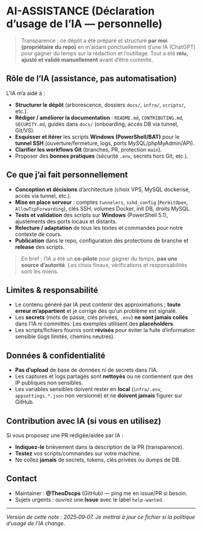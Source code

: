 
# AI-ASSISTANCE (Déclaration d’usage de l’IA — personnelle)

> Transparence : ce dépôt a été préparé et structuré **par moi (propriétaire du repo)** en m’aidant ponctuellement d’une IA (ChatGPT) pour gagner du temps sur la rédaction et l’outillage. Tout a été **relu, ajusté et validé manuellement** avant d’être commité.

## Rôle de l’IA (assistance, pas automatisation)

L’IA m’a aidé à :
- **Structurer le dépôt** (arborescence, dossiers `docs/`, `infra/`, `scripts/`, etc.).  
- **Rédiger / améliorer la documentation** : `README.md`, `CONTRIBUTING.md`, `SECURITY.md`, guides dans `docs/` (onboarding, accès DB via tunnel, Git/VS).  
- **Esquisser et itérer** les scripts **Windows (PowerShell/BAT)** pour le **tunnel SSH** (ouverture/fermeture, logs, ports MySQL/phpMyAdmin/API).  
- **Clarifier les workflows Git** (branches, PR, protection `main`).  
- Proposer des **bonnes pratiques** (sécurité `.env`, secrets hors Git, etc.).

## Ce que j’ai fait personnellement

- **Conception et décisions** d’architecture (choix VPS, MySQL dockerisé, accès via tunnel, etc.).  
- **Mise en place serveur** : comptes `tunnelers`, `sshd_config` (`PermitOpen`, `AllowTcpForwarding`), clés SSH, volumes Docker, init DB, droits MySQL.  
- **Tests et validation** des scripts sur **Windows** (PowerShell 5.1), ajustements des ports locaux et distants.  
- **Relecture / adaptation** de tous les textes et commandes pour notre contexte de cours.  
- **Publication** dans le repo, configuration des protections de branche et **release** des scripts.

> En bref : l’IA a été un **co-pilote** pour gagner du temps, **pas une source d’autorité**. Les choix finaux, vérifications et responsabilités sont les miens.

## Limites & responsabilité

- Le contenu généré par IA peut contenir des approximations ; **toute erreur m’appartient** et je corrige dès qu’un problème est signalé.  
- Les **secrets** (mots de passe, clés privées, `.env`) **ne sont jamais collés** dans l’IA ni committés. Les exemples utilisent des **placeholders**.  
- Les scripts/fichiers fournis sont **révisés** pour éviter la fuite d’information sensible (logs limités, chemins neutres).

## Données & confidentialité

- **Pas d’upload** de base de données ni de secrets dans l’IA.  
- Les captures et logs partagés sont **nettoyés** ou ne contiennent que des IP publiques non sensibles.  
- Les variables sensibles doivent rester en **local** (`infra/.env`, `appsettings.*.json` non versionné) et ne **doivent jamais** figurer sur GitHub.

## Contribution avec IA (si vous en utilisez)

Si vous proposez une PR rédigée/aidée par IA :
- **Indiquez-le** brièvement dans la description de la PR (transparence).  
- **Testez** vos scripts/commandes sur votre machine.  
- Ne collez **jamais** de secrets, tokens, clés privées ou dumps de DB.

## Contact

- Maintainer : **@TheoDscps** (GitHub) — ping me en issue/PR si besoin.
- Sujets urgents : ouvrez une **Issue** avec le label `help-wanted`.

---

_Version de cette note : 2025‑09‑07. Je mettrai à jour ce fichier si la politique d’usage de l’IA change._
